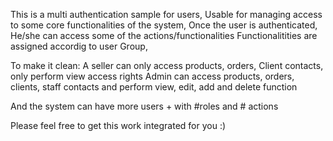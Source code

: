 This is a multi authentication sample for users,
Usable for managing access to some core functionalities of the system,
Once the user is authenticated, He/she can access some of the actions/functionalities
Functionalitities are assigned accordig to user Group,

To make it clean:
A seller can only access products, orders, Client contacts, only perform view access rights
Admin can access products, orders, clients, staff contacts and perform view, edit, add and delete function

And the system can have more users + with #roles and # actions

Please feel free to get this work integrated for you :)
